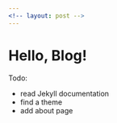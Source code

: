 ```yaml
---
<!-- layout: post -->
---
```


# Hello, Blog!

Todo:

- read Jekyll documentation
- find a theme
- add about page
